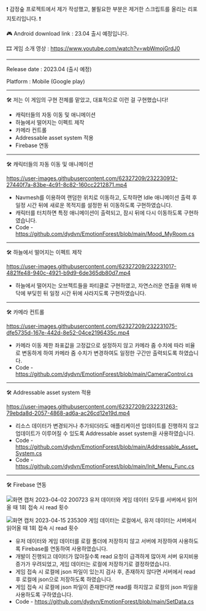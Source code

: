 ❗ 감정숲 프로젝트에서 제가 작성했고, 불필요한 부분은 제거한 스크립트를 올리는 리포지토리입니다. ❗

🎮 Android download link : 23.04 출시 예정입니다.

🎞 게임 소개 영상 : https://www.youtube.com/watch?v=wbWmojGrdJ0

------------------------------------------------------------------------

Release date : 2023.04 (출시 예정)

Platform : Mobile (Google play)

------------------------------------------------------------------------


🛠 저는 이 게임의 구현 전체를 맡았고, 대표적으로 이런 걸 구현했습니다!
- 캐릭터들의 자동 이동 및 애니메이션
- 하늘에서 떨어지는 이펙트 제작
- 카메라 컨트롤
- Addressable asset system 적용
- Firebase 연동


------------------------------------------------------------------------

🛠 캐릭터들의 자동 이동 및 애니메이션



https://user-images.githubusercontent.com/62327209/232230912-27440f7a-83be-4c91-8c82-160cc2212871.mp4



- Navmesh를 이용하여 랜덤한 위치로 이동하고, 도착하면 Idle 애니메이션 출력 후 일정 시간 뒤에 새로운 목적지를 설정한 뒤 이동하도록 구현하였습니다.
- 캐릭터를 터치하면 특정 애니메이션이 출력되고, 잠시 뒤에 다시 이동하도록 구현하였습니다.
- Code - https://github.com/dydvn/EmotionForest/blob/main/Mood_MyRoom.cs


------------------------------------------------------------------------

🛠 하늘에서 떨어지는 이펙트 제작



https://user-images.githubusercontent.com/62327209/232231017-4821fe48-940c-4921-b9d9-6de365db80d7.mp4

- 하늘에서 떨어지는 오브젝트들을 파티클로 구현하였고, 자연스러운 연출을 위해 바닥에 부딪힌 뒤 일정 시간 뒤에 사라지도록 구현하였습니다.

------------------------------------------------------------------------

🛠 카메라 컨트롤


https://user-images.githubusercontent.com/62327209/232231075-dfe5735d-167e-442d-8e52-04ce2196435c.mp4

- 카메라 이동 제한 좌표값을 고정값으로 설정하지 않고 카메라 줌 수치에 따라 비율로 변동하게 하여 카메라 줌 수치가 변경하여도 일정한 구간만 출력되도록 하였습니다.
- Code - https://github.com/dydvn/EmotionForest/blob/main/CameraControl.cs


------------------------------------------------------------------------

🛠 Addressable asset system 적용



https://user-images.githubusercontent.com/62327209/232231263-79ebda8d-2057-4868-ad6a-ac26cd12e19d.mp4



- 리소스 데이터가 변경되거나 추가되더라도 애플리케이션 업데이트를 진행하지 않고 업데이트가 이루어질 수 있도록 Addressable asset system을 사용하였습니다.
- Code - https://github.com/dydvn/EmotionForest/blob/main/Addressable_Asset_System.cs
- Code - https://github.com/dydvn/EmotionForest/blob/main/Init_Menu_Func.cs

------------------------------------------------------------------------

🛠 Firebase 연동

![화면 캡처 2023-04-02 200723](https://user-images.githubusercontent.com/62327209/232232603-d77c1506-eccf-495c-b2e3-539c8afe98f4.png)
유저 데이터와 게임 데이터 모두를 서버에서 읽어올 때 1회 접속 시 read 횟수

![화면 캡처 2023-04-15 235309](https://user-images.githubusercontent.com/62327209/232232611-4f338f1b-8818-4505-b42a-466cb99581d1.png)
게임 데이터는 로컬에서, 유저 데이터는 서버에서 읽어올 때 1회 접속 시 read 횟수


- 유저 데이터와 게임 데이터를 로컬 폴더에 저장하지 않고 서버에 저장하여 사용하도록 Firebase를 연동하여 사용하였습니다.
- 개발이 진행되고 데이터가 많아질수록 read 요청이 급격하게 많아져 서버 유지비용 증가가 우려되었고, 게임 데이터는 로컬에 저장하기로 결정하였습니다.
- 게임 접속 시 로컬에 json 파일이 있는지 검사 후, 존재하지 않다면 서버에서 read 후 로컬에 json으로 저장하도록 하였습니다.
- 게임 접속 시 로컬에 json 파일이 존재한다면 read를 하지않고 로컬의 json 파일을 사용하도록 구하였습니다.
- Code - https://github.com/dydvn/EmotionForest/blob/main/SetData.cs
